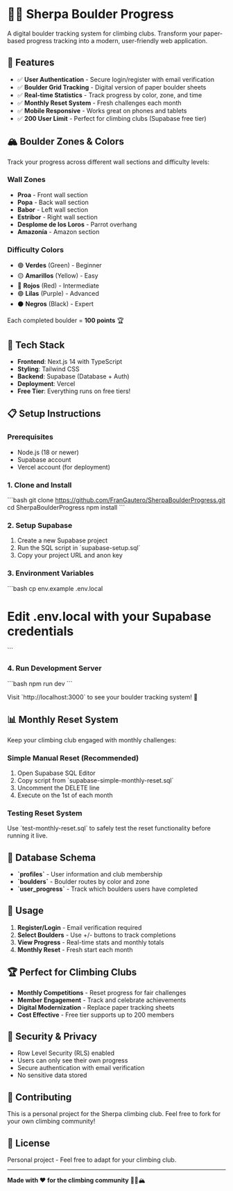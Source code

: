 # 🧗‍♂️ Sherpa Boulder Progress

A digital boulder tracking system for climbing clubs. Transform your paper-based progress tracking into a modern, user-friendly web application.

## 🎯 Features

- ✅ **User Authentication** - Secure login/register with email verification
- ✅ **Boulder Grid Tracking** - Digital version of paper boulder sheets
- ✅ **Real-time Statistics** - Track progress by color, zone, and time
- ✅ **Monthly Reset System** - Fresh challenges each month
- ✅ **Mobile Responsive** - Works great on phones and tablets
- ✅ **200 User Limit** - Perfect for climbing clubs (Supabase free tier)

## 🏔️ Boulder Zones & Colors

Track your progress across different wall sections and difficulty levels:

### Wall Zones
- **Proa** - Front wall section
- **Popa** - Back wall section  
- **Babor** - Left wall section
- **Estribor** - Right wall section
- **Desplome de los Loros** - Parrot overhang
- **Amazonía** - Amazon section

### Difficulty Colors
- 🟢 **Verdes** (Green) - Beginner
- 🟡 **Amarillos** (Yellow) - Easy
- 🔴 **Rojos** (Red) - Intermediate
- 🟣 **Lilas** (Purple) - Advanced  
- ⚫ **Negros** (Black) - Expert

Each completed boulder = **100 points** 🏆

## 🚀 Tech Stack

- **Frontend**: Next.js 14 with TypeScript
- **Styling**: Tailwind CSS
- **Backend**: Supabase (Database + Auth)
- **Deployment**: Vercel
- **Free Tier**: Everything runs on free tiers!

## 📋 Setup Instructions

### Prerequisites
- Node.js (18 or newer)
- Supabase account
- Vercel account (for deployment)

### 1. Clone and Install
\`\`\`bash
git clone https://github.com/FranGautero/SherpaBoulderProgress.git
cd SherpaBoulderProgress
npm install
\`\`\`

### 2. Setup Supabase
1. Create a new Supabase project
2. Run the SQL script in \`supabase-setup.sql\`
3. Copy your project URL and anon key

### 3. Environment Variables
\`\`\`bash
cp env.example .env.local
# Edit .env.local with your Supabase credentials
\`\`\`

### 4. Run Development Server
\`\`\`bash
npm run dev
\`\`\`

Visit \`http://localhost:3000\` to see your boulder tracking system! 🎉

## 📊 Monthly Reset System

Keep your climbing club engaged with monthly challenges:

### Simple Manual Reset (Recommended)
1. Open Supabase SQL Editor
2. Copy script from \`supabase-simple-monthly-reset.sql\`
3. Uncomment the DELETE line
4. Execute on the 1st of each month

### Testing Reset System
Use \`test-monthly-reset.sql\` to safely test the reset functionality before running it live.

## 🔧 Database Schema

- **\`profiles\`** - User information and club membership
- **\`boulders\`** - Boulder routes by color and zone
- **\`user_progress\`** - Track which boulders users have completed

## 📱 Usage

1. **Register/Login** - Email verification required
2. **Select Boulders** - Use +/- buttons to track completions
3. **View Progress** - Real-time stats and monthly totals
4. **Monthly Reset** - Fresh start each month

## 🏆 Perfect for Climbing Clubs

- **Monthly Competitions** - Reset progress for fair challenges
- **Member Engagement** - Track and celebrate achievements  
- **Digital Modernization** - Replace paper tracking sheets
- **Cost Effective** - Free tier supports up to 200 members

## 🔐 Security & Privacy

- Row Level Security (RLS) enabled
- Users can only see their own progress
- Secure authentication with email verification
- No sensitive data stored

## 🤝 Contributing

This is a personal project for the Sherpa climbing club. Feel free to fork for your own climbing community!

## 📄 License

Personal project - Feel free to adapt for your climbing club.

---

**Made with ❤️ for the climbing community** 🧗‍♂️🏔️
